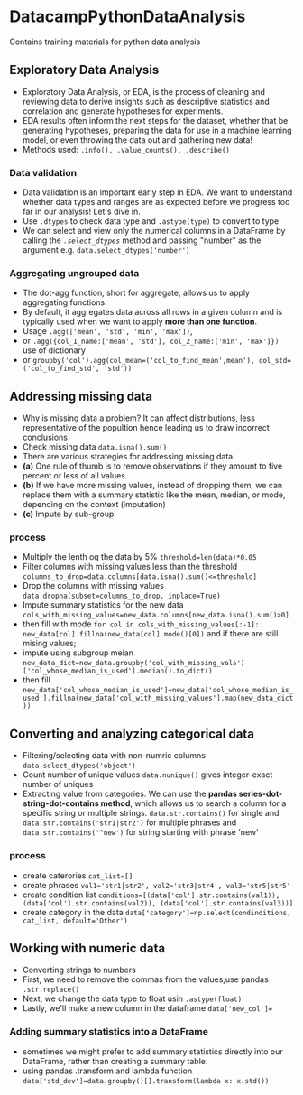 # DatacampPythonDataAnalysis
Contains training materials for python data analysis

## Exploratory Data Analysis

- Exploratory Data Analysis, or EDA, is the process of cleaning and reviewing data to derive insights such as descriptive statistics and correlation and generate hypotheses for experiments. 
- EDA results often inform the next steps for the dataset, whether that be generating hypotheses, preparing the data for use in a machine learning model, or even throwing the data out and gathering new data!
- Methods used: `.info(), .value_counts(), .describe()`

### Data validation

- Data validation is an important early step in EDA. We want to understand whether data types and ranges are as expected before we progress too far in our analysis! Let's dive in.
- Use `.dtypes` to check data type and `.astype(type)` to convert to type
- We can select and view only the numerical columns in a DataFrame by calling the *`.select_dtypes`* method and passing "number" as the argument e.g. `data.select_dtypes('number')`

### Aggregating ungrouped data

- The dot-agg function, short for aggregate, allows us to apply aggregating functions. 
- By default, it aggregates data across all rows in a given column and is typically used when we want to apply **more than one function**. 
- Usage `.agg(['mean', 'std', 'min', 'max'])`, 
- or `.agg({col_1_name:['mean', 'std'], col_2_name:['min', 'max']})` use of dictionary
- or `groupby('col').agg(col_mean=('col_to_find_mean',mean'), col_std=('col_to_find_std', 'std'))`

## Addressing missing data

- Why is missing data a problem? It can affect distributions, less representative of the popultion hence leading us to draw incorrect conclusions
- Check missing data `data.isna().sum()`
- There are various strategies for addressing missing data
- **(a)** One rule of thumb is to remove observations if they amount to five percent or less of all values. 
- **(b)** If we have more missing values, instead of dropping them, we can replace them with a summary statistic like the mean, median, or mode, depending on the context (imputation)
- **(c)** Impute by sub-group 

### process

- Multiply the lenth og the data by 5% `threshold=len(data)*0.05`
- Filter columns with missing values less than the threshold `columns_to_drop=data.columns[data.isna().sum()<=threshold]`
- Drop the columns with missing values `data.dropna(subset=columns_to_drop, inplace=True)`
- Impute summary statistics for the new data `cols_with_missing_values=new_data.columns[new_data.isna().sum()>0]` 
- then fill with mode `for col in cols_with_missing_values[:-1]: new_data[col].fillna(new_data[col].mode()[0])` and if there are still mising values;
- impute using subgroup meian `new_data_dict=new_data.groupby('col_with_missing_vals')['col_whose_median_is_used'].median().to_dict()` 
- then fill `new_data['col_whose_median_is_used']=new_data['col_whose_median_is_used'].fillna(new_data['col_with_missing_values'].map(new_data_dict))`

## Converting and analyzing categorical data

- Filtering/selecting data with non-numric columns `data.select_dtypes('object')`
- Count number of unique values `data.nunique()` gives integer-exact number of uniques
- Extracting value from categories. We can use the **pandas series-dot-string-dot-contains method**, which allows us to search a column for a specific string or multiple strings. `data.str.contains()` for single and `data.str.contains('str1|str2')` for multiple phrases and `data.str.contains('^new')` for string starting with phrase 'new'
### process
- create caterories `cat_list=[]`
- create phrases `val1='str1|str2', val2='str3|str4', val3='str5|str5'`
- create condition list `conditions=[(data['col'].str.contains(val1)), (data['col'].str.contains(val2)), (data['col'].str.contains(val3))]`
- create category in the data `data['category']=np.select(condinditions, cat_list, default='Other')` 

## Working with numeric data

- Converting strings to numbers
- First, we need to remove the commas from the values,use pandas `.str.replace()`
- Next, we change the data type to float usin `.astype(float)`
- Lastly, we'll make a new column in the dataframe `data['new_col']=`

### Adding summary statistics into a DataFrame

- sometimes we might prefer to add summary statistics directly into our DataFrame, rather than creating a summary table.
- using pandas .transform and lambda function `data['std_dev']=data.groupby()[].transform(lambda x: x.std())`
